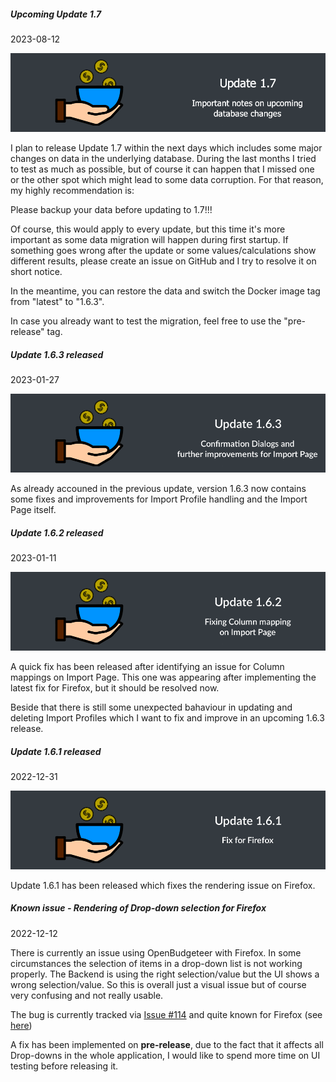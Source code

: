 <html>
    <body>
<div class="card mb-3">
    <div class="card-header">
        <h5>Upcoming Update 1.7</h5>
        <div class="text-muted">2023-08-12</div>
    </div>
    <div class="card-body">
        <div class="row">
             <p align="center">
                <img class="img-fluid" src="https://raw.githubusercontent.com/TheAxelander/OpenBudgeteer-News/main/images/notes-for-update-1.7.png">
            </p>
            <p class="card-text">
                I plan to release Update 1.7 within the next days which includes some major changes on data in the underlying database. During the last months I tried to test as much as possible, but of course it can happen that I missed one or the other spot which might lead to some data corruption. For that reason, my highly recommendation is:
            </p>
            <p class="card-text">
                Please backup your data before updating to 1.7!!!
            </p>
            <p class="card-text">
                Of course, this would apply to every update, but this time it's more important as some data migration will happen during first startup. If something goes wrong after the update or some values/calculations show different results, please create an issue on GitHub and I try to resolve it on short notice.
            </p>
            <p class="card-text">
                In the meantime, you can restore the data and switch the Docker image tag from "latest" to "1.6.3".
            </p>
            <p class="card-text">
                In case you already want to test the migration, feel free to use the "pre-release" tag.
            </p>
        </div>
    </div>
</div>    
<div class="card mb-3">
    <div class="card-header">
        <h5>Update 1.6.3 released</h5>
        <div class="text-muted">2023-01-27</div>
    </div>
    <div class="card-body">
        <div class="row">
             <p align="center">
                <img class="img-fluid" src="https://raw.githubusercontent.com/TheAxelander/OpenBudgeteer-News/main/images/update-1.6.3.png">
            </p>
            <p class="card-text">
                As already accouned in the previous update, version 1.6.3 now contains some fixes and improvements for Import Profile handling and the Import Page itself.
            </p>
        </div>
    </div>
</div>
<div class="card mb-3">
    <div class="card-header">
        <h5>Update 1.6.2 released</h5>
        <div class="text-muted">2023-01-11</div>
    </div>
    <div class="card-body">
        <div class="row">
             <p align="center">
                <img class="img-fluid" src="https://raw.githubusercontent.com/TheAxelander/OpenBudgeteer-News/main/images/update-1.6.2.png">
            </p>
            <p class="card-text">
                A quick fix has been released after identifying an issue for Column mappings on Import Page. This one was appearing after implementing the latest fix for Firefox, but it should be resolved now.
            </p>
            <p class="card-text">
                Beside that there is still some unexpected bahaviour in updating and deleting Import Profiles which I want to fix and improve in an upcoming 1.6.3 release.
            </p>
        </div>
    </div>
</div>
<div class="card mb-3">
    <div class="card-header">
        <h5>Update 1.6.1 released</h5>
        <div class="text-muted">2022-12-31</div>
    </div>
    <div class="card-body">
        <div class="row">
             <p align="center">
                <img class="img-fluid" src="https://raw.githubusercontent.com/TheAxelander/OpenBudgeteer-News/main/images/update-1.6.1_2.png">
            </p>
            <p class="card-text">
                Update 1.6.1 has been released which fixes the rendering issue on Firefox.
            </p>
        </div>
    </div>
</div> 
<div class="card mb-3">
    <div class="card-header">
        <h5>Known issue - Rendering of Drop-down selection for Firefox</h5>
        <div class="text-muted">2022-12-12</div>
    </div>
    <div class="card-body">
        <div class="row">
            <p class="card-text">
                There is currently an issue using OpenBudgeteer with Firefox. In some circumstances the selection of items in a drop-down list is not working properly. The Backend is using the right selection/value but the UI shows a wrong selection/value. So this is overall just a visual issue but of course very confusing and not really usable.
            </p>
            <p class="card-text">
                The bug is currently tracked via <a href="https://github.com/TheAxelander/OpenBudgeteer/issues/114">Issue #114</a> and quite known for Firefox (see <a href="https://stackoverflow.com/questions/68134956/firefox-and-selected-selected">here</a>)
            </p>
            <p class="card-text">
                A fix has been implemented on <strong>pre-release</strong>, due to the fact that it affects all Drop-downs in the whole application, I would like to spend more time on UI testing before releasing it.
            </p>
        </div>
    </div>
</div>
</body>
</html>